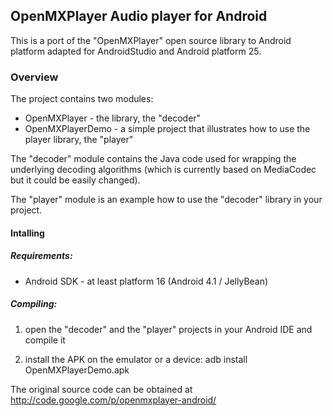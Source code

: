 ## OpenMXPlayer Audio player for Android

This is a port of the "OpenMXPlayer" open source library to Android platform adapted for AndroidStudio and Android platform 25.

### Overview

The project contains two modules:
- OpenMXPlayer - the library, the "decoder"
- OpenMXPlayerDemo - a simple project that illustrates how to use the player library, the "player"

The "decoder" module contains the Java code used for wrapping
the underlying  decoding algorithms (which is currently based on MediaCodec but it could be easily changed).

The "player" module is an example how to use the "decoder" library in your
project.

#### Intalling 

##### Requirements:
- Android SDK - at least platform 16 (Android 4.1 / JellyBean)

##### Compiling:

1) open the "decoder" and the "player" projects in your Android IDE and compile it

3) install the APK on the emulator or a device:
    adb install OpenMXPlayerDemo.apk
    

The original source code can be obtained at http://code.google.com/p/openmxplayer-android/

